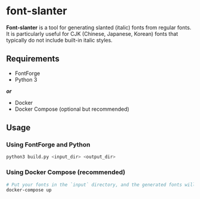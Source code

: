 # font-slanter

**Font-slanter** is a tool for generating slanted (italic) fonts from regular fonts.
It is particularly useful for CJK (Chinese, Japanese, Korean) fonts that typically do not include built-in italic styles.

## Requirements

- FontForge
- Python 3

_**or**_

- Docker
- Docker Compose (optional but recommended)

## Usage

### Using FontForge and Python

```bash
python3 build.py <input_dir> <output_dir>
```

### Using Docker Compose (recommended)

```bash
# Put your fonts in the `input` directory, and the generated fonts will be in the `output` directory.
docker-compose up
```

